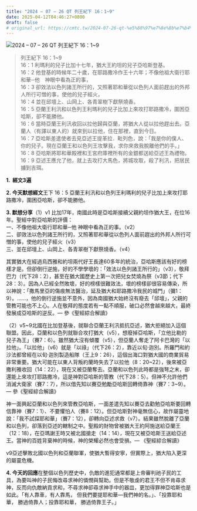 ```yaml
---
title: "2024 – 07 – 26 QT 列王紀下 16：1~9"
date: 2025-04-12T04:46:27+0800
draft: false
# original_url: https://cmtc.tw/2024-07-26-qt-%e5%88%97%e7%8e%8b%e7%b4%80%e4%b8%8b-16%ef%bc%9a19
---
```


![2024 – 07 – 26 QT 列王紀下 16：1\~9](/images/qt.jpg  "2024 – 07 – 26 QT 列王紀下 16：1\~9")

> 列王紀下 16：1\~9  
> 16：1 利瑪利的兒子比加十七年，猶大王約坦的兒子亞哈斯登基。  
> 16：2 他登基的時候年二十歲，在耶路撒冷作王十六年；不像他祖大衛行耶和華─他　神眼中看為正的事，  
> 16：3 卻效法以色列諸王所行的，又照著耶和華從以色列人面前趕出的外邦人所行可憎的事，使他的兒子經火，  
> 16：4 並在邱壇上、山岡上、各青翠樹下獻祭燒香。  
> 16：5 亞蘭王利汛和以色列王利瑪利的兒子比加上來攻打耶路撒冷，圍困亞哈斯，卻不能勝他。  
> 16：6 當時亞蘭王利汛收回以拉他歸與亞蘭，將猶大人從以拉他趕出去。亞蘭人（有譯以東人的）就來到以拉他，住在那裡，直到今日。  
> 16：7 亞哈斯差遣使者去見亞述王提革拉．毗列色，說：「我是你的僕人、你的兒子。現在亞蘭王和以色列王攻擊我，求你來救我脫離他們的手。」  
> 16：8 亞哈斯將耶和華殿裡和王宮府庫裡所有的金銀都送給亞述王為禮物。  
> 16：9 亞述王應允了他，就上去攻打大馬色，將城攻取，殺了利汛，把居民擄到吉珥。

**1.  經文3遍**

**2. 今天默想經文**王下 16：5 亞蘭王利汛和以色列王利瑪利的兒子比加上來攻打耶路撒冷，圍困亞哈斯，卻不能勝他。

**3. 默想分享**（1）v1 比加17年，南國此時是亞哈斯接續父親約坦作猶大王，在位16年。聖經中對亞哈斯的評價：  
一、不像他祖大衛行耶和華─他 神眼中看為正的事。（v2）  
二、卻效法以色列諸王所行的，又照著耶和華從以色列人面前趕出的外邦人所行可憎的事，使他的兒子經火（v3）  
三、並在邱壇上、山岡上、各青翠樹下獻祭燒香。（v4）

其實猶大在經過烏西雅和約坦兩代好王長達60多年的統治，亞哈斯應該有好的榜樣才是。但卻倒行逆施，好的不學學壞的：「效法以色列諸王所行的」（v3），敬拜巴力（代下28：2），甚至在猶大國歷史上第一次把兒女焚燒為祭（v3節；代下28：3）。因為人已經全然敗壞，好的榜樣很難效法，壞的榜樣卻很容易傳染，所以神說：「撒馬里亞的傷痕無法醫治，延及猶大和耶路撒冷我民的城門」（彌1：9）。……，他的倒行逆施並不意外，因為南國猶大始終沒有廢去「邱壇」，父親的管教可能也不上心。人在敬拜的態度若有一點不順服，破口必然會越來越大，最終發展成亞哈斯的逆反。— 參《聖經綜合解讀》

（2）v5\~9北國在比加登基後，就聯合亞蘭王利汛抵抗亞述，猶大拒絕加入這個聯盟。因此，亞蘭和以色列就聯合攻打猶大（v5），想廢掉亞哈斯，「立他比勒的兒子為王」（賽7：6）。雖然猶大沒有傾覆（v5），但亞蘭人奪走了阿卡巴灣的「以拉他」。「以拉他」（v6）就是「以祿」（代下26：2），靠近以旬·迦別。所羅門和約沙法都曾經在以旬·迦別製造船隊（王上9：26），這個出海口對猶大國的商業貿易非常重要。猶大可能在以東人背叛約蘭時失去了以拉他（8：20\~22），後來被亞撒利雅收回（14：22），現在又被亞蘭奪去。亞蘭和以色列此時都是強弩之末，卻還能上來攻打耶路撒冷，這是神對亞哈斯的管教（代下28：5）。但神不允許他們消滅大衛家（賽7：7），所以借先知以賽亞勉勵亞哈斯回轉倚靠神（賽7：3\~9）。— 參《聖經綜合解讀》

神一面興起亞蘭和以色列來管教亞哈斯，一面差遣先知以賽亞去勸勉亞哈斯要回轉信靠神（賽7：1）、不要懼怕人（賽8：12）。但亞哈斯對神毫無信心，故作屬靈地說：「我不試探耶和華」（賽7：12），卻轉向亞述求救（v7）。結果雖然脫離了亞蘭和以色列，卻落到亞述的轄制之中。聖殿的財物曾被猶大王約阿施送給亞蘭王（12：18），在亞瑪謝王時又被北國搶走（14：14），現在又被亞哈斯王送給亞述王。當神的百姓背棄神的時候，神的榮耀必然也會受損。— 《聖經綜合解讀》

v9亞述擊敗北國以色列和亞蘭聯軍，使猶大暫得安寧，但實際上，猶大陷入更深的屬靈危機。

**4. 今天的回應**在整個以色列歷史中，仇敵的進犯通常都是上帝審判祂子民的工具，為要叫神的子民悔改尋求神的憐憫與幫助。但是不敬虔的君王不但不肯尋求神，反而向仇敵納貢求和，不尋求神卻尋求神手中的器皿，更加得罪神亞哈斯也是如此。「有人靠車，有人靠馬， 但我們要提耶和華—我們神的名。」、「投靠耶和華， 勝過倚靠人；投靠耶和華， 勝過倚靠王子。」